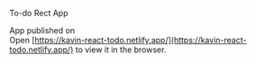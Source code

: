 
To-do Rect App

App published on\
Open [https://kavin-react-todo.netlify.app/](https://kavin-react-todo.netlify.app/) to view it in the browser.
